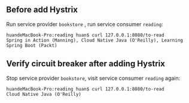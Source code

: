 ## Before add Hystrix

Run service provider `bookstore` , run service consumer `reading`:

```
huandeMacBook-Pro:reading huan$ curl 127.0.0.1:8080/to-read
Spring in Action (Manning), Cloud Native Java (O'Reilly), Learning Spring Boot (Packt)
```


## Verify circuit breaker after adding Hystrix

Stop service provider `bookstore`, visit service consumer `reading` again:

```
huandeMacBook-Pro:reading huan$ curl 127.0.0.1:8080/to-read
Cloud Native Java (O'Reilly)
```


